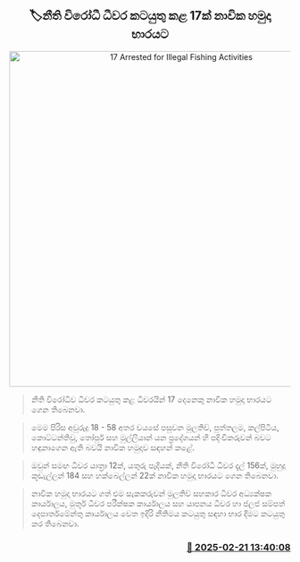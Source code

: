 <p align='center'><b><h2 align='center' title='17 Arrested for Illegal Fishing Activities'>🏷නීති විරෝධී ධීවර කටයුතු කළ 17ක් නාවික හමුදා භාරයට</h2></b></p>
<p align='center'><img src='https://helakuru.sgp1.cdn.digitaloceanspaces.com/esana/images/lib/bort-85.jpg' width='600' alt='17 Arrested for Illegal Fishing Activities'></p>

> නීති විරෝධීව ධීවර කටයුතු කළ ධීවරයින් 17 දෙනෙකු නාවික හමුදා භාරයට ගෙන තිබෙනවා.

> මෙම පිරිස අවුරුදු 18 - 58 අතර වයසේ පසුවන මුලතිව්, පුත්තලම‍, කල්පිටිය, කොට්ටන්තිවු, තෝපුර් සහ මුල්ලියාන් යන ප්‍රදේශයන් හි පදිංචිකරුවන් බවට හඳුනාගෙන ඇති බවයි නාවික හමුදාව සඳහන් කළේ.

> ඔවුන් සමඟ ධීවර යාත්‍රා 12ක්, යතුරු පැදියක්, නීති විරෝධී ධීවර දැල් 156ක්, මුහුදු කූඩැල්ලන් 184 සහ හක්බෙල්ලන් 22ක් නාවික හමුදා භාරයට ගෙන තිබෙනවා.

> නාවික හමුදා භාරයට ගත් එම සැකකරුවන් මුලතිව් සහකාර ධීවර අධ්‍යක්ෂක කාර්යාලය, මුතූර් ධීවර පරීක්ෂක කාර්යාලය සහ යාපනය ධීවර හා ජලජ සම්පත් දෙපාර්තමේන්තු කාර්යාලය වෙත ඉදිරි නීතිමය කටයුතු සඳහා භාර දීමට කටයුතු කර තිබෙනවා.



<h3 align='right'><a href='https://www.helakuru.lk/esana/p/107698/'>📅 2025-02-21 13:40:08</a></h3>
